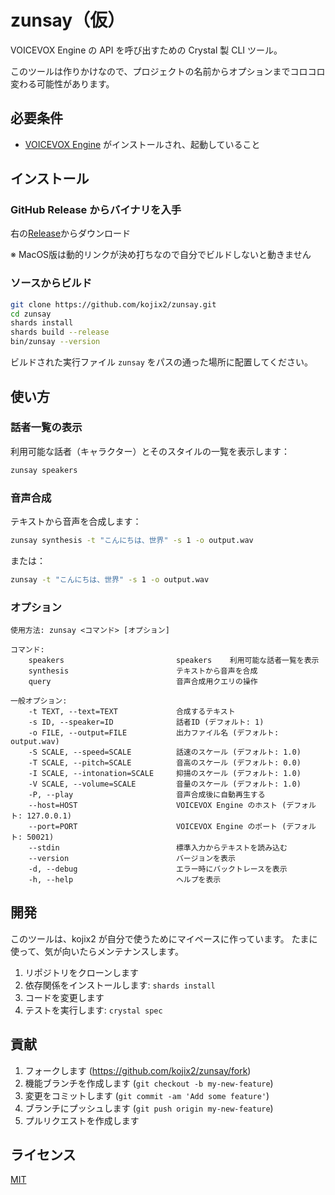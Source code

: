 # zunsay（仮）

VOICEVOX Engine の API を呼び出すための Crystal 製 CLI ツール。

このツールは作りかけなので、プロジェクトの名前からオプションまでコロコロ変わる可能性があります。

## 必要条件

- [VOICEVOX Engine](https://github.com/VOICEVOX/voicevox_engine) がインストールされ、起動していること

## インストール

### GitHub Release からバイナリを入手

右の[Release](https://github.com/kojix2/zunsay/releases)からダウンロード

※ MacOS版は動的リンクが決め打ちなので自分でビルドしないと動きません

### ソースからビルド

```bash
git clone https://github.com/kojix2/zunsay.git
cd zunsay
shards install
shards build --release
bin/zunsay --version
```

ビルドされた実行ファイル `zunsay` をパスの通った場所に配置してください。

## 使い方

### 話者一覧の表示

利用可能な話者（キャラクター）とそのスタイルの一覧を表示します：

```bash
zunsay speakers
```

### 音声合成

テキストから音声を合成します：

```bash
zunsay synthesis -t "こんにちは、世界" -s 1 -o output.wav
```

または：

```bash
zunsay -t "こんにちは、世界" -s 1 -o output.wav
```

### オプション

```
使用方法: zunsay <コマンド> [オプション]

コマンド:
    speakers                         speakers    利用可能な話者一覧を表示
    synthesis                        テキストから音声を合成
    query                            音声合成用クエリの操作

一般オプション:
    -t TEXT, --text=TEXT             合成するテキスト
    -s ID, --speaker=ID              話者ID (デフォルト: 1)
    -o FILE, --output=FILE           出力ファイル名 (デフォルト: output.wav)
    -S SCALE, --speed=SCALE          話速のスケール (デフォルト: 1.0)
    -T SCALE, --pitch=SCALE          音高のスケール (デフォルト: 0.0)
    -I SCALE, --intonation=SCALE     抑揚のスケール (デフォルト: 1.0)
    -V SCALE, --volume=SCALE         音量のスケール (デフォルト: 1.0)
    -P, --play                       音声合成後に自動再生する
    --host=HOST                      VOICEVOX Engine のホスト (デフォルト: 127.0.0.1)
    --port=PORT                      VOICEVOX Engine のポート (デフォルト: 50021)
    --stdin                          標準入力からテキストを読み込む
    --version                        バージョンを表示
    -d, --debug                      エラー時にバックトレースを表示
    -h, --help                       ヘルプを表示
```

## 開発

このツールは、kojix2 が自分で使うためにマイペースに作っています。
たまに使って、気が向いたらメンテナンスします。

1. リポジトリをクローンします
2. 依存関係をインストールします: `shards install`
3. コードを変更します
4. テストを実行します: `crystal spec`

## 貢献

1. フォークします (<https://github.com/kojix2/zunsay/fork>)
2. 機能ブランチを作成します (`git checkout -b my-new-feature`)
3. 変更をコミットします (`git commit -am 'Add some feature'`)
4. ブランチにプッシュします (`git push origin my-new-feature`)
5. プルリクエストを作成します

## ライセンス

[MIT](LICENSE)
